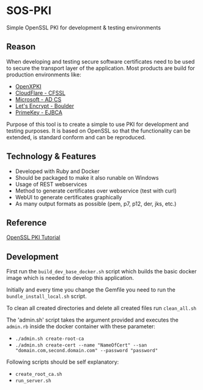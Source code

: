 # SOS-PKI
Simple OpenSSL PKI for development &amp; testing environments

## Reason
When developing and testing secure software certificates need to be used to secure the transport layer of the application. Most products are build for production environments like: 
- [OpenXPKI](http://www.openxpki.org)
- [CloudFlare - CFSSL](https://github.com/cloudflare/cfssl)
- [Microsoft - AD CS](https://technet.microsoft.com/en-us/windowsserver/dd448615.aspx)
- [Let's Encrypt - Boulder](https://github.com/letsencrypt/boulder)
- [PrimeKey - EJBCA](https://www.ejbca.org)

Purpose of this tool is to create a simple to use PKI for development and testing purposes. It is based on OpenSSL so that the functionality can be extended, is standard conform and can be reproduced.

## Technology &amp; Features
- Developed with Ruby and Docker
- Should be packaged to make it also runable on Windows
- Usage of REST webservices
- Method to generate certificates over webservice (test with curl)
- WebUI to generate certificates graphically
- As many output formats as possible (pem, p7, p12, der, jks, etc.)

## Reference
[OpenSSL PKI Tutorial](https://pki-tutorial.readthedocs.io/en/latest/)

## Development
First run the `build_dev_base_docker.sh` script which builds the basic docker image which is needed to develop this application.

Initially and every time you change the Gemfile you need to run the `bundle_install_local.sh` script.

To clean all created directories and delete all created files run `clean_all.sh`

The 'admin.sh' script takes the argument provided and executes the `admin.rb` inside the docker container with these parameter:
- `./admin.sh create-root-ca`
- `./admin.sh create-cert --name "NameOfCert" --san "domain.com,second.domain.com" --password "password"`

Following scripts should be self explanatory:
- `create_root_ca.sh`
- `run_server.sh`


